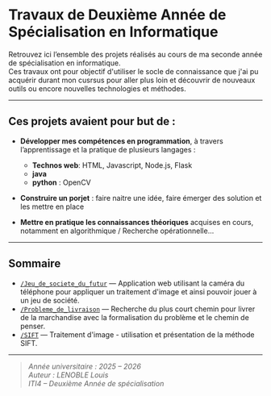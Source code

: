# Travaux de Deuxième Année de Spécialisation en Informatique

Retrouvez ici l’ensemble des projets réalisés au cours de ma seconde année de spécialisation en informatique.  
Ces travaux ont pour objectif d'utiliser le socle de connaissance que j'ai pu acquérir durant mon cusrsus pour aller plus loin et découvrir de nouveaux outils ou encore nouvelles technologies et méthodes.  

---

## Ces projets avaient pour but de :

- **Développer mes compétences en programmation**, à travers l’apprentissage et la pratique de plusieurs langages :
  - **Technos web**: HTML, Javascript, Node.js, Flask
  - **java**
  - **python** : OpenCV

- **Construire un porjet** : faire naitre une idée, faire émerger des solution et les mettre en place

- **Mettre en pratique les connaissances théoriques** acquises en cours, notamment en algorithmique / Recherche opérationnelle...

---

## Sommaire

- [`/Jeu_de_societe_du_futur`](./Jeu_de_societe_du_futur) — Application web utilisant la caméra du téléphone pour appliquer un traitement d'image et ainsi pouvoir jouer à un jeu de société.   
- [`/Probleme_de_livraison`](./Probleme_de_livraison) — Recherche du plus court chemin pour livrer de la marchandise avec la formalisation du problème et le chemin de penser.  
- [`/SIFT`](./SIFT) — Traitement d'image - utilisation et présentation de la méthode SIFT.
  
---

> *Année universitaire : 2025 – 2026*  
> *Auteur : LENOBLE Louis*  
> *ITI4 – Deuxième Année de spécialisation*

